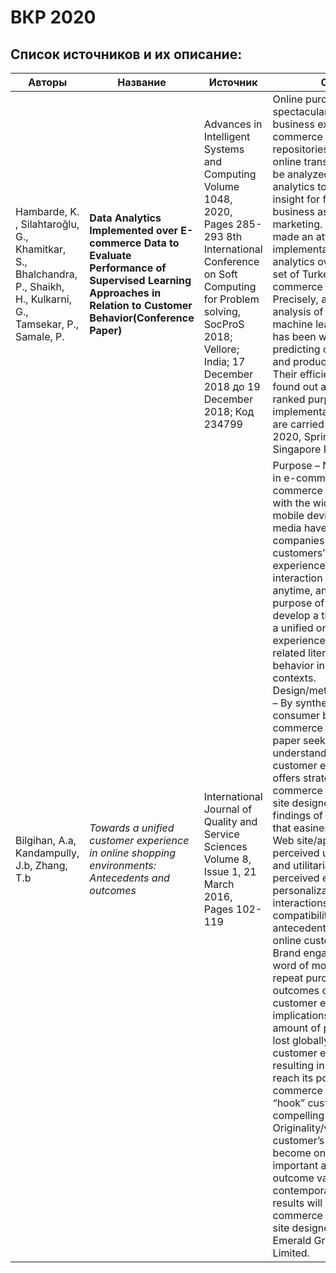 # ВКР 2020

## Список источников и их описание:
Авторы | Название | Источник | Описание
-------|----------|----------|---------
Hambarde, K. , Silahtaroğlu, G., Khamitkar, S., Bhalchandra, P., Shaikh, H., Kulkarni, G., Tamsekar, P., Samale, P.| **Data Analytics Implemented over E-commerce Data to Evaluate Performance of Supervised Learning Approaches in Relation to Customer Behavior(Conference Paper)**| Advances in Intelligent Systems and Computing Volume 1048, 2020, Pages 285-293 8th International Conference on Soft Computing for Problem  solving, SocProS 2018; Vellore; India; 17 December 2018 до 19 December 2018; Код 234799|Online purchase portals have a spectacular opportunity for business expansion. E-commerce portals have data repositories pertaining to online transactions that could be analyzed through data analytics to find valuable insight for further expansion of business as well as targeted marketing. This study has made an attempt for the implementation of data analytics over the shared data set of Turkey-based e-commerce company. Precisely, a comparative analysis of supervised machine learning algorithms has been worked out for predicting customer behavior and products being brought. Their efficiency has been found out and they have been ranked purpose wise. The implementations of algorithms are carried out in Python. © 2020, Springer Nature Singapore Pte Ltd.
Bilgihan, A.a, Kandampully, J.b, Zhang, T.b | *Towards a unified customer experience in online shopping environments: Antecedents and outcomes* | International Journal of Quality and Service Sciences Volume 8, Issue 1, 21 March 2016, Pages 102-119 | Purpose – New developments in e-commerce and m-commerce technologies along with the wide adoption of mobile devices and social media have enabled companies to enhance customers’ shopping experiences and their interaction with brands anytime, anywhere. The purpose of this paper is to develop a theoretical model for a unified online customer experience by drawing from related literature on consumer behavior in the online contexts. Design/methodology/approach – By synthesizing extant consumer behavior and e-commerce literature, this paper seeks further understanding of online customer experience and offers strategies for e-commerce marketers and Web site designers. Findings – The findings of this paper indicate that easiness to locate the Web site/app, ease of use, perceived usefulness, hedonic and utilitarian features, perceived enjoyment, personalization, social interactions and multi-device compatibility are the antecedents of the unified online customer experience. Brand engagement, positive word of mouth (WOM) and repeat purchase are the outcomes of compelling online customer experience. Practical implications – A significant amount of potential revenue is lost globally due to poor online customer experiences, resulting in e-commerce not reach its potential. E-commerce companies should “hook” customers by providing compelling online experiences. Originality/value – Given that customer’s experience has become one of the most important and competitive outcome variable for contemporary companies, the results will benefit e-commerce marketers and Web site designers. © 2016, © Emerald Group Publishing Limited.


